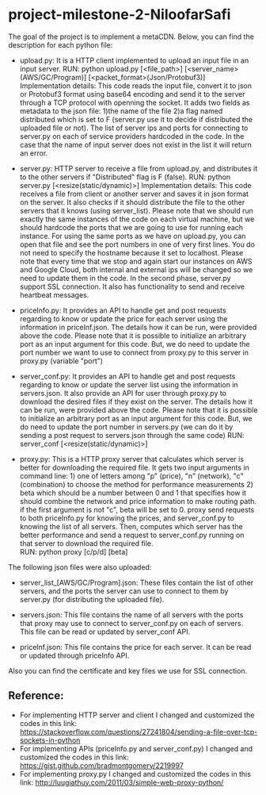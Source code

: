 # project-milestone-2-NiloofarSafi

The goal of the project is to implement a metaCDN. Below, you can find the description for each python file:

- upload.py: It is a HTTP client implemented to upload an input file in an input server. 
RUN: python upload.py [<file_path>] [<server_name>(AWS/GC/Program)] [<packet_format>(Json/Protobuf3)] 
Implementation details: This code reads the input file, convert it to json or Protobuf3 format using base64 encoding and send it to the server through a TCP protocol with openning the socket. It adds two fields as metadata to the json file: 1)the name of the file 2)a flag named distributed which is set to F (server.py use it to decide if distributed the uploaded file or not). The list of server ips and ports for connecting to server.py on each of service providers hardcoded in the code. In the case that the name of input server does not exist in the list it will return an error.  


- server.py: HTTP server to receive a file from upload.py, and distributes it to the other servers if "Distributed" flag is F (false).
RUN: python server.py [<resize(static/dynamic)>]
Implementation details: This code receives a file from client or another server and saves it in json format on the server. It also checks if it should distribute the file to the other servers that it knows (using server_list). Please note that we should run exactly the same instances of the code on each virtual machine, but we should hardcode the ports that we are going to use for running each instance. For using the same ports as we have on upload.py, you can open that file and see the port numbers in one of very first lines. You do not need to specify the hostname because it set to localhost.
Please note that every time that we stop and again start our instances on AWS and Google Cloud, both internal and external ips will be changed so we need to update them in the code.
In the second phase, server.py support SSL connection. It also has functionality to send and receive heartbeat messages.

- priceInfo.py: It provides an API to handle get and post requests regarding to know or update the price for each server using the information in priceInf.json. The details how it can be run, were provided above the code. Please note that it is possible to initialize an arbitrary port as an input argument for this code. But, we do need to update the port number we want to use to connect from proxy.py to this server in proxy.py (variable "port")  

- server_conf.py: It provides an API to handle get and post requests regarding to know or update the server list using the information in servers.json. It also provide an API for user through proxy.py to download the desired files if they exist on the server. The details how it can be run, were provided above the code. Please note that it is possible to initialize an arbitrary port as an input argument for this code. But, we do need to update the port number in servers.py (we can do it by sending a post request to servers.json through the same code) 
RUN: server_conf [<resize(static/dynamic)>]

- proxy.py: This is a HTTP proxy server that calculates which server is better for downloading the required file. It gets two input arguments in command line: 1) one of letters among "p" (price), "n" (network), "c" (combination) to choose the method for performance measurements 2) beta which should be a number between 0 and 1 that specifies how it should combine the network and price information to make routing path. if the first argument is not "c", beta will be set to 0.
proxy send requests to both priceInfo.py for knowing the prices, and server_conf.py to knowing the list of all servers. Then, computes which server has the better performance and send a request to server_conf.py running on that server to download the required file.  
RUN: python proxy [c/p/d] [beta]

The following json files were also uploaded:

- server_list_[AWS/GC/Program].json: These files contain the list of other servers, and the ports the server can use to
connect to them by server.py (for distributing the uploaded file).

- servers.json: This file contains the name of all servers with the ports that proxy may use to connect to server_conf.py
on each of servers. This file can be read or updated by server_conf API.

- priceInf.json: This file contains the price for each server. It can be read or updated through priceInfo API.

Also you can find the certificate and key files we use for SSL connection.

## Reference:
- For implementing HTTP server and client I changed and customized the codes in this link: https://stackoverflow.com/questions/27241804/sending-a-file-over-tcp-sockets-in-python
- For implementing APIs (priceInfo.py and server_conf.py) I changed and customized the codes in this link: https://gist.github.com/bradmontgomery/2219997
- For implementing proxy.py I changed and customized the codes in this link: http://luugiathuy.com/2011/03/simple-web-proxy-python/

